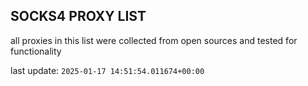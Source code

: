 ## SOCKS4 PROXY LIST

all proxies in this list were collected from open sources and tested for functionality

last update: `2025-01-17 14:51:54.011674+00:00`